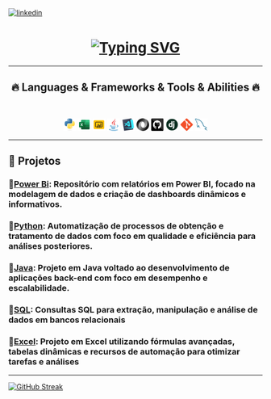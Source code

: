 </a>
<a href="https://www.linkedin.com/in/alexandre-joaquim-518b09156" target="_blank">
<img src=https://img.shields.io/badge/linkedin-%231E77B5.svg?&style=for-the-badge&logo=linkedin&logoColor=white alt=linkedin style="margin-bottom: 5px;" />
</a>

<h1 align="center">
  <a href="https://git.io/typing-svg"><img src="https://readme-typing-svg.herokuapp.com?font=&weight=500&size=25&pause=1000&color=8E00FF&width=435&lines=Hello%2C+I'm+Alexandre+Joaquim.😃;Welcome+to+my+repository💻" alt="Typing SVG" /></a>
</h1>

<hr>
<h2 align="center">🔥 Languages & Frameworks & Tools & Abilities 🔥</h2>
<br>
<p align="center">
  <code><img title="Python" height="25" src="images/python-original.svg"></code>
  <code><img title="EXCEL" height="25" src="images/microsoft-excel.svg"></code>
  <code><img title="Power BI" height="25" src="images/icons8-power-bi.svg"></code>
  <code><img title="Java" height="25" src="images/java-original.svg"></code>
  <code><img title="Visual Studio Code" height="25" src="images/vscode.png"></code>
  <code><img title="JSON" height="25" src="images/json.svg"></code>
  <code><img title="GitHub" height="25" src="images/github.svg"></code>
  <code><img title="Django" height="25" src="images/django.png"></code>
  <code><img title="Git" height="25" src="images/git-original.svg"></code>
  <code><img title="MySQL" height="25" src="images/mysql.svg"></code>
</p>
<hr>

## 📁 Projetos

### 🔹[Power Bi](PowerBI): Repositório com relatórios em Power BI, focado na modelagem de dados e criação de dashboards dinâmicos e informativos.

### 🔹[Python](Python): Automatização de processos de obtenção e tratamento de dados com foco em qualidade e eficiência para análises posteriores.

### 🔹[Java](Java): Projeto em Java voltado ao desenvolvimento de aplicações back-end com foco em desempenho e escalabilidade.

### 🔹[SQL](SQL): Consultas SQL para extração, manipulação e análise de dados em bancos relacionais

### 🔹[Excel](Excel): Projeto em Excel utilizando fórmulas avançadas, tabelas dinâmicas e recursos de automação para otimizar tarefas e análises
<hr>
<a href="https://git.io/streak-stats"><img src="https://streak-stats.demolab.com?user=alexandre-joaquim&theme=python-dark&date_format=j%20M%5B%20Y%5D" alt="GitHub Streak" /></a>
   
